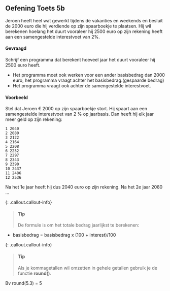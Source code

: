 ## Oefening Toets 5b
Jeroen heeft heel wat gewerkt tijdens de vakanties en weekends en besluit de 2000 euro die hij verdiende op zijn spaarboekje te plaatsen. Hij wil berekenen hoelang het duurt vooraleer hij 2500 euro op zijn rekening heeft aan een samengestelde interestvoet van 2%.

#### Gevraagd

Schrijf een programma dat berekent hoeveel jaar het duurt vooraleer hij 2500 euro heeft. 
* Het programma moet ook werken voor een ander basisbedrag dan 2000 euro, het programma vraagt achter het basisbedrag.(gespaarde bedrag) 
* Het programma vraagt ook achter de samengestelde interestvoet.

#### Voorbeeld
Stel dat Jeroen € 2000 op zijn spaarboekje stort. Hij spaart aan een samengestelde interestvoet van 2 % op jaarbasis. Dan heeft hij elk jaar meer geld op zijn rekening:

```
1 2040
2 2080
3 2122
4 2164
5 2208
6 2252
7 2297
8 2343
9 2390
10 2437
11 2486
12 2536
```
Na het 1e jaar heeft hij dus 2040 euro op zijn rekening.
Na het 2e jaar 2080 ...

{: .callout.callout-info}
> #### Tip
> De formule is om het totale bedrag jaarlijkst te berekenen: 
* basisbedrag = basisbedrag x (100 + interest)/100 



{: .callout.callout-info}
> #### Tip
> Als je kommagetallen wil omzetten in gehele getallen gebruik je de functie **round()**. 

Bv round(5.3) = 5
